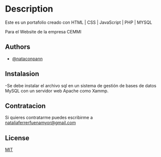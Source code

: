 
# Description

Este es un portafolio creado con HTML | CSS | JavaScript | PHP | MYSQL

Para el Website de la empresa CEMMI



## Authors

- [@nataconpann](https://www.github.com/nataconpann)



## Instalasion 
-Se debe instalar el archivo sql en un sistema de gestión de bases de datos MySQL con un servidor web Apache como Xammp. 


## Contratacion 
Si quieres contratarme puedes escribirme a nataliaferrerfuenamyor@gmail.com 
## License

[MIT](https://choosealicense.com/licenses/mit/)
